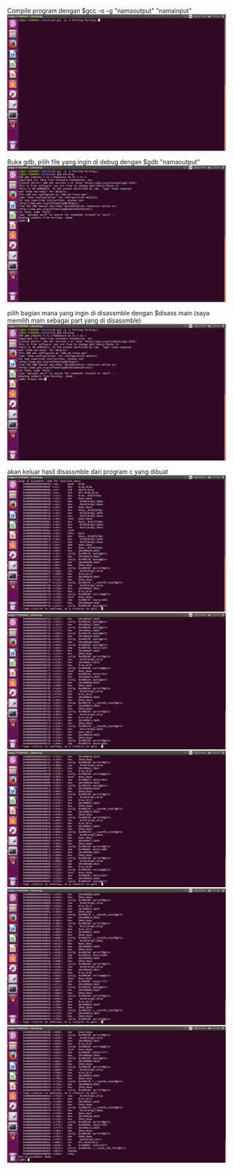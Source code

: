 
Compile program dengan $gcc -o -g "namaoutput" "namainput"
![](/Gambar/1.png)

Buka gdb, pilih file yang ingin di debug dengan $gdb "namaoutput"
![](/Gambar/2.png)

pilih bagian mana yang ingin di disassmble dengan $disass main  (saya memilih main sebagai part yang di disassmble)
![](/Gambar/3.png)

akan keluar hasil disassmble dari program c yang dibuat
![](/Gambar/4.png)
![](/Gambar/5.png)
![](/Gambar/6.png)
![](/Gambar/7.png)
![](/Gambar/8.png)
